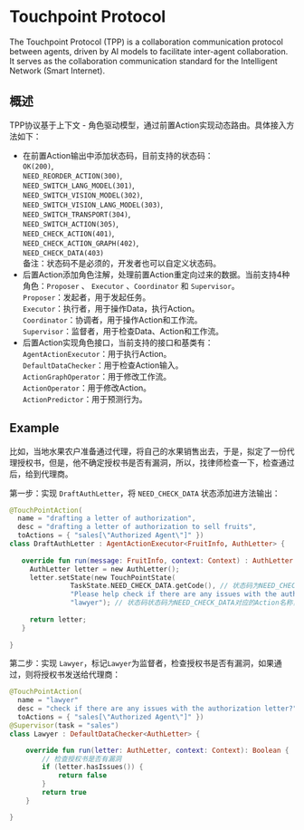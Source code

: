 # Touchpoint Protocol

The Touchpoint Protocol (TPP) is a collaboration communication protocol between agents, driven by AI models to facilitate inter-agent collaboration. It serves as the collaboration communication standard for the Intelligent Network (Smart Internet).

## 概述
TPP协议基于上下文 - 角色驱动模型，通过前置Action实现动态路由。具体接入方法如下：
- 在前置Action输出中添加状态码，目前支持的状态码：  
  `OK(200)`,  
  `NEED_REORDER_ACTION(300)`,  
  `NEED_SWITCH_LANG_MODEL(301)`,   
  `NEED_SWITCH_VISION_MODEL(302)`,  
  `NEED_SWITCH_VISION_LANG_MODEL(303)`,  
  `NEED_SWITCH_TRANSPORT(304)`,  
  `NEED_SWITCH_ACTION(305)`,  
  `NEED_CHECK_ACTION(401)`,  
  `NEED_CHECK_ACTION_GRAPH(402)`,  
  `NEED_CHECK_DATA(403)`  
  备注：状态码不是必须的，开发者也可以自定义状态码。
- 后置Action添加角色注解，处理前置Action重定向过来的数据。当前支持4种角色：`Proposer` 、 `Executor` 、`Coordinator` 和 `Supervisor`。  
  `Proposer`：发起者，用于发起任务。  
  `Executor`：执行者，用于操作Data，执行Action。  
  `Coordinator`：协调者，用于操作Action和工作流。  
  `Supervisor`：监督者，用于检查Data、Action和工作流。
- 后置Action实现角色接口，当前支持的接口和基类有：  
`AgentActionExecutor`：用于执行Action。  
`DefaultDataChecker`：用于检查Action输入。  
`ActionGraphOperator`：用于修改工作流。  
`ActionOperator`：用于修改Action。  
`ActionPredictor`：用于预测行为。

## Example
比如，当地水果农户准备通过代理，将自己的水果销售出去，于是，拟定了一份代理授权书，但是，他不确定授权书是否有漏洞，所以，找律师检查一下，检查通过后，给到代理商。

第一步：实现 `DraftAuthLetter`，将 `NEED_CHECK_DATA` 状态添加进方法输出：
```kotlin
@TouchPointAction( 
  name = "drafting a letter of authorization", 
  desc = "drafting a letter of authorization to sell fruits",
  toActions = { "sales[\"Authorized Agent\"]" })
class DraftAuthLetter : AgentActionExecutor<FruitInfo, AuthLetter> {
   
   override fun run(message: FruitInfo, context: Context) : AuthLetter {
     AuthLetter letter = new AuthLetter();
     letter.setState(new TouchPointState(
               TaskState.NEED_CHECK_DATA.getCode(), // 状态码为NEED_CHECK_DATA，表示下一步需要检查数据
               "Please help check if there are any issues with the authorization letter?", // 状态描述
               "lawyer"); // 状态码状态码为NEED_CHECK_DATA对应的Action名称，即后置Action
     
     return letter;
   }
 
}
```

第二步：实现 `Lawyer`，标记`Lawyer`为监督者，检查授权书是否有漏洞，如果通过，则将授权书发送给代理商：
```kotlin
@TouchPointAction( 
  name = "lawyer"
  desc = "check if there are any issues with the authorization letter?"
  toActions = { "sales[\"Authorized Agent\"]" })
@Supervisor(task = "sales")
class Lawyer : DefaultDataChecker<AuthLetter> {

    override fun run(letter: AuthLetter, context: Context): Boolean {
        // 检查授权书是否有漏洞
        if (letter.hasIssues()) {
            return false
        }
        return true
    }

}
```
